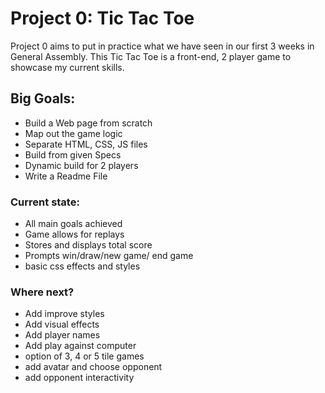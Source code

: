 # Project 0: Tic Tac Toe
Project 0 aims to put in practice what we have seen in our first 3 weeks in General Assembly.
This Tic Tac Toe is a front-end, 2 player game to showcase my current skills.

## Big Goals:
- Build a Web page from scratch
- Map out the game logic
- Separate HTML, CSS, JS files
- Build from given Specs
- Dynamic build for 2 players
- Write a Readme File

### Current state:
- All main goals achieved
- Game allows for replays
- Stores and displays total score
- Prompts win/draw/new game/ end game
- basic css effects and styles

### Where next?
- Add improve styles
- Add visual effects
- Add player names
- Add play against computer
- option of 3, 4 or 5 tile games
- add avatar and choose opponent
- add opponent interactivity